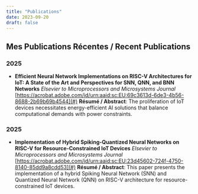 ```yaml
---
title: "Publications"
date: 2023-09-20
draft: false
---
```


## Mes Publications Récentes / Recent Publications

### 2025
- **Efficient Neural Network Implementations on RISC-V Architectures for IoT: A State of the Art and Perspectives for SNN, QNN, and BNN Networks**
  *Elsevier to Microprocessors and Microsystems Journal*
  [https://acrobat.adobe.com/id/urn:aaid:sc:EU:69c3613d-6de3-4b56-8688-2b69b69b4544](#)
  **Résumé / Abstract**: The proliferation of IoT devices necessitates energy-efficient AI solutions that balance computational demands with power constraints.

### 2025
- **Implementation of Hybrid Spiking-Quantized Neural Networks on RISC-V for Resource-Constrained IoT Devices**
  *Elsevier to Microprocessors and Microsystems Journal*
   [https://acrobat.adobe.com/id/urn:aaid:sc:EU:23d45602-724f-4750-8140-85dd9a8cdd53](#)
  **Résumé / Abstract**: This paper presents the implementation of a hybrid Spiking Neural Network (SNN) and Quantized Neural Network (QNN) on RISC-V architecture for resource-constrained IoT devices.




